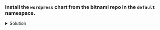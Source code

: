 ### Install the `wordpress` chart from the bitnami repo in the `default` namespace.

<details><summary>Solution</summary>
  <p>

  ```bash
  helm install my-wordpress bitnami/wordpress
  ```
  </p>
</details>